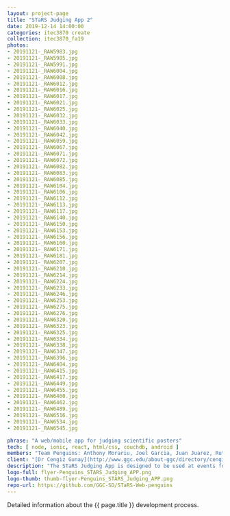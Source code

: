 ```yaml
---
layout: project-page
title: "STaRS Judging App 2"
date: 2019-12-14 14:00:00
categories: itec3870 create
collection: itec3870_fa19
photos:
- 20191121-_RAW5983.jpg
- 20191121-_RAW5985.jpg
- 20191121-_RAW5991.jpg
- 20191121-_RAW6004.jpg
- 20191121-_RAW6008.jpg
- 20191121-_RAW6012.jpg
- 20191121-_RAW6016.jpg
- 20191121-_RAW6017.jpg
- 20191121-_RAW6021.jpg
- 20191121-_RAW6025.jpg
- 20191121-_RAW6032.jpg
- 20191121-_RAW6033.jpg
- 20191121-_RAW6040.jpg
- 20191121-_RAW6042.jpg
- 20191121-_RAW6059.jpg
- 20191121-_RAW6067.jpg
- 20191121-_RAW6071.jpg
- 20191121-_RAW6072.jpg
- 20191121-_RAW6082.jpg
- 20191121-_RAW6083.jpg
- 20191121-_RAW6085.jpg
- 20191121-_RAW6104.jpg
- 20191121-_RAW6106.jpg
- 20191121-_RAW6112.jpg
- 20191121-_RAW6113.jpg
- 20191121-_RAW6117.jpg
- 20191121-_RAW6140.jpg
- 20191121-_RAW6150.jpg
- 20191121-_RAW6153.jpg
- 20191121-_RAW6156.jpg
- 20191121-_RAW6160.jpg
- 20191121-_RAW6171.jpg
- 20191121-_RAW6181.jpg
- 20191121-_RAW6207.jpg
- 20191121-_RAW6210.jpg
- 20191121-_RAW6214.jpg
- 20191121-_RAW6224.jpg
- 20191121-_RAW6233.jpg
- 20191121-_RAW6246.jpg
- 20191121-_RAW6253.jpg
- 20191121-_RAW6275.jpg
- 20191121-_RAW6276.jpg
- 20191121-_RAW6320.jpg
- 20191121-_RAW6323.jpg
- 20191121-_RAW6325.jpg
- 20191121-_RAW6334.jpg
- 20191121-_RAW6338.jpg
- 20191121-_RAW6347.jpg
- 20191121-_RAW6396.jpg
- 20191121-_RAW6404.jpg
- 20191121-_RAW6415.jpg
- 20191121-_RAW6417.jpg
- 20191121-_RAW6449.jpg
- 20191121-_RAW6455.jpg
- 20191121-_RAW6460.jpg
- 20191121-_RAW6462.jpg
- 20191121-_RAW6489.jpg
- 20191121-_RAW6516.jpg
- 20191121-_RAW6534.jpg
- 20191121-_RAW6545.jpg

phrase: "A web/mobile app for judging scientific posters"
tech: [ node, ionic, react, html/css, couchdb, android ]
members: "Team Penguins: Anthony Morariu, Joel Garcia, Juan Juarez, Ruth Whitehouse"
client: "[Dr Cengiz Gunay](http://www.ggc.edu/about-ggc/directory/cengiz-gunay) and [Dr Anca Doloc-Mihu](http://www.ggc.edu/about-ggc/directory/anca-doloc-mihu)"
description: "The STaRS Judging App is designed to be used at events for easy and convenient judging of the content displayed. The powerful sync features allows for real time viewing of the incoming vote submissions. Administrators are able to sort and query the judging results using various criteria and view how each judge voted."
logo-full: flyer-Penguins_STARS_Judging_APP.png
logo-thumb: thumb-flyer-Penguins_STARS_Judging_APP.png
repo-url: https://github.com/GGC-SD/STaRS-Web-penguins
---
```


Detailed information about the {{ page.title }} development process.

<!-- lightgallery -->
<script src="https://code.jquery.com/jquery-2.2.4.min.js"></script>
<script src="https://cdn.jsdelivr.net/lightgallery/1.3.7/js/lightgallery.min.js"></script>
<script src="https://cdn.jsdelivr.net/g/lg-zoom"></script>

<script type="text/javascript">
    $(document).ready(function() {
    $("body").lightGallery({
    zoom: true,
    selector: 'a#lightgallery',
    selectWithin: 'body'
    });
    });
</script>

[ggc]: http://www.ggc.edu
[gunay-ggc]: http://www.ggc.edu/about-ggc/directory/cengiz-gunay
[doloc-ggc]: http://www.ggc.edu/about-ggc/directory/anca-doloc-mihu
